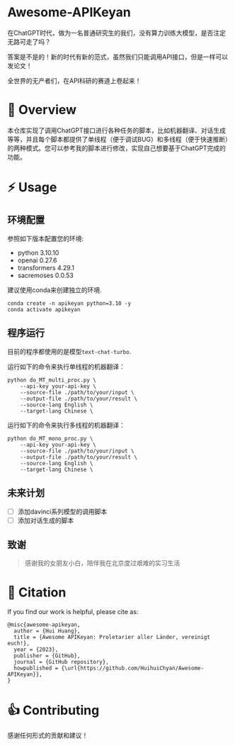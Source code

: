 # Awesome-APIKeyan

在ChatGPT时代，做为一名普通研究生的我们，没有算力训练大模型，是否注定无路可走了吗？

答案是不是的！新的时代有新的范式，虽然我们只能调用API接口，但是一样可以发论文！

全世界的无产者们，在API科研的赛道上卷起来！


# 🏴󠁶󠁵󠁭󠁡󠁰󠁿 Overview

本仓库实现了调用ChatGPT接口进行各种任务的脚本，比如机器翻译、对话生成等等，并且每个脚本都提供了单线程（便于调试BUG）和多线程（便于快速推断）的两种模式。您可以参考我的脚本进行修改，实现自己想要基于ChatGPT完成的功能。


# ⚡️ Usage

## 环境配置

参照如下版本配置您的环境:

- python 3.10.10
- openai 0.27.6
- transformers 4.29.1
- sacremoses 0.0.53

建议使用conda来创建独立的环境.
```shell
conda create -n apikeyan python=3.10 -y
conda activate apikeyan
```

## 程序运行

目前的程序都使用的是模型`text-chat-turbo`.

运行如下的命令来执行单线程的机器翻译：
```shell
python do_MT_multi_proc.py \
    --api-key your-api-key \
    --source-file ./path/to/your/input \
    --output-file ./path/to/your/result \
    --source-lang English \
    --target-lang Chinese \
```

运行如下的命令来执行多线程的机器翻译：
```shell
python do_MT_mono_proc.py \
    --api-key your-api-key \
    --source-file ./path/to/your/input \
    --output-file ./path/to/your/result \
    --source-lang English \
    --target-lang Chinese \
```

## 未来计划

- [ ] 添加davinci系列模型的调用脚本
- [ ] 添加对话生成的脚本

## 致谢

> 感谢我的女朋友小白，陪伴我在北京度过艰难的实习生活

# 💬 Citation
If you find our work is helpful, please cite as:
```
@misc{awesome-apikeyan,
  author = {Hui Huang},
  title = {Awesome APIKeyan: Proletarier aller Länder, vereinigt euch!},
  year = {2023},
  publisher = {GitHub},
  journal = {GitHub repository},
  howpublished = {\url{https://github.com/HuihuiChyan/Awesome-APIKeyan}},
}
```

# 👍 Contributing

感谢任何形式的贡献和建议！
